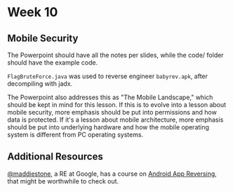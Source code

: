 # Week 10

## Mobile Security

The Powerpoint should have all the notes per slides, while the code/ folder
should have the example code.

`FlagBruteForce.java` was used to reverse engineer `babyrev.apk`, after decompiling with jadx.

The Powerpoint also addresses this as "The Mobile Landscape," which should be kept in mind for this lesson. If this is to evolve into a lesson about mobile security, more emphasis should be put into permissions and how data is protected. If it's a lesson about mobile architecture, more emphasis should be put into underlying hardware and how the mobile operating system is different from PC operating systems.

## Additional Resources

[@maddiestone](https://twitter.com/maddiestone), a RE at Google, has a course on [Android App Reversing](https://maddiestone.github.io/AndroidAppRE/), that might be worthwhile to check out.
